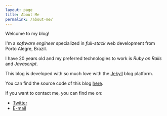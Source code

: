 ```yaml
---
layout: page
title: About Me
permalink: /about-me/
---
```


Welcome to my blog!

I'm a *software engineer* specialized in *full-stack* web development from Porto Alegre, Brazil.

I have 20 years old and my preferred technologies to work is *Ruby on Rails* and *Javascript*.

This blog is developed with so much love with the [Jekyll](http://jekyllrb.com) blog platform.

You can find the source code of this blog [here](https://github.com/dabwax/dabwax).

If you want to contact me, you can find me on:

* [Twitter](https:/twitter.com/dabwax)
* [E-mail](mailto:luizhrqas@gmail.com)